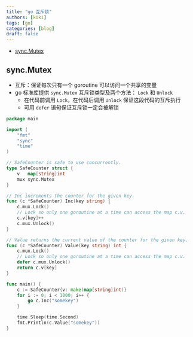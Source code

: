 ```yaml
---
title: "go 互斥锁"
authors: [kiki]
tags: [go]
categories: [blog]
draft: false
---
```


- [sync.Mutex](#syncmutex)

## sync.Mutex

- 互斥：保证每次只有一个 goroutine 可以访问一个共享的变量
- go 标准库提供 `sync.Mutex` 互斥锁类型及两个方法： `Lock` 和 `Unlock`
  - 在代码前调用 `Lock`，在代码后调用 `Unlock` 保证这段代码的互斥执行
  - 可用 `defer` 语句保证互斥锁一定会被解锁

```go
package main

import (
    "fmt"
    "sync"
    "time"
)

// SafeCounter is safe to use concurrently.
type SafeCounter struct {
    v   map[string]int
    mux sync.Mutex
}

// Inc increments the counter for the given key.
func (c *SafeCounter) Inc(key string) {
    c.mux.Lock()
    // Lock so only one goroutine at a time can access the map c.v.
    c.v[key]++
    c.mux.Unlock()
}

// Value returns the current value of the counter for the given key.
func (c *SafeCounter) Value(key string) int {
    c.mux.Lock()
    // Lock so only one goroutine at a time can access the map c.v.
    defer c.mux.Unlock()
    return c.v[key]
}

func main() {
    c := SafeCounter{v: make(map[string]int)}
    for i := 0; i < 1000; i++ {
        go c.Inc("somekey")
    }

    time.Sleep(time.Second)
    fmt.Println(c.Value("somekey"))
}
```
